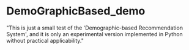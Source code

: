 # DemoGraphicBased_demo
"This is just a small test of the 'Demographic-based Recommendation System', and it is only an experimental version implemented in Python without practical applicability."
